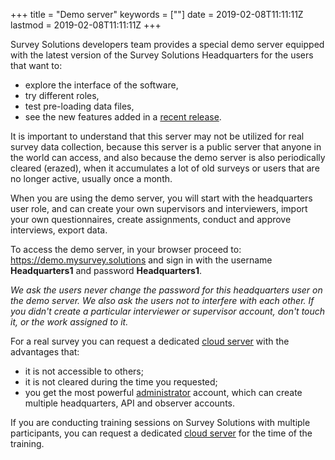 ﻿+++
title = "Demo server"
keywords = [""]
date = 2019-02-08T11:11:11Z
lastmod = 2019-02-08T11:11:11Z
+++

Survey Solutions developers team provides a special demo server equipped with the latest version of the Survey Solutions Headquarters for the users that want to:

- explore the interface of the software,
- try different roles,
- test pre-loading data files,
- see the new features added in a [recent release](https://support.mysurvey.solutions/release-notes/).

It is important to understand that this server may not be utilized for real survey data collection, because this server is a public server that anyone in the world can access, and also because the demo server is also periodically cleared (erazed), when it accumulates a lot of old surveys or users that are no longer active, usually once a month.

When you are using the demo server, you will start with the headquarters user role, and can create your own supervisors and interviewers, import your own questionnaires, create assignments, conduct and approve interviews, export data.

To access the demo server, in your browser proceed to:
https://demo.mysurvey.solutions
and sign in with the username **Headquarters1** and password **Headquarters1**.

*We ask the users never change the password for this headquarters user on the demo server. We also ask the users not to interfere with each other. If you didn't create a particular interviewer or supervisor account, don't touch it, or the work assigned to it.*

For a real survey you can request a dedicated [cloud server](https://support.mysurvey.solutions/faq/cloud-server-instructions/) with the advantages that:

- it is not accessible to others;
- it is not cleared during the time you requested;
- you get the most powerful [administrator](http://localhost:1313/headquarters/accounts/survey-solutions-server-administrator/) account, which can create multiple headquarters, API and observer accounts.

If you are conducting training sessions on Survey Solutions with multiple participants, you can request a dedicated [cloud server](https://support.mysurvey.solutions/faq/cloud-server-instructions/) for the time of the training.

